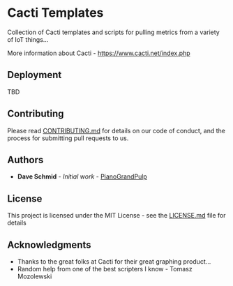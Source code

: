 # Cacti Templates

Collection of Cacti templates and scripts for pulling metrics from a variety of IoT things...

More information about Cacti - https://www.cacti.net/index.php

## Deployment

TBD

## Contributing

Please read [CONTRIBUTING.md](https://gist.github.com/PurpleBooth/b24679402957c63ec426) for details on our code of conduct, and the process for submitting pull requests to us.

## Authors

* **Dave Schmid** - *Initial work* - [PianoGrandPulp](https://github.com/PianoGrandPulp)

## License

This project is licensed under the MIT License - see the [LICENSE.md](LICENSE.md) file for details

## Acknowledgments

* Thanks to the great folks at Cacti for their great graphing product...
* Random help from one of the best scripters I know - Tomasz Mozolewski

